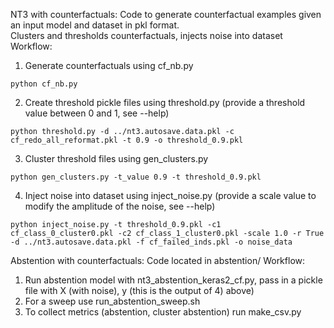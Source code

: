 NT3 with counterfactuals:
Code to generate counterfactual examples given an input model and dataset in pkl format. \
Clusters and thresholds counterfactuals, injects noise into dataset \
Workflow: 
1) Generate counterfactuals using cf_nb.py
```
python cf_nb.py
```

2) Create threshold pickle files using threshold.py (provide a threshold value between 0 and 1, see --help) 
```
python threshold.py -d ../nt3.autosave.data.pkl -c cf_redo_all_reformat.pkl -t 0.9 -o threshold_0.9.pkl
```

3) Cluster threshold files using gen_clusters.py
```
python gen_clusters.py -t_value 0.9 -t threshold_0.9.pkl
```

4) Inject noise into dataset using inject_noise.py (provide a scale value to modify the amplitude of the noise, see --help)
```
python inject_noise.py -t threshold_0.9.pkl -c1 cf_class_0_cluster0.pkl -c2 cf_class_1_cluster0.pkl -scale 1.0 -r True -d ../nt3.autosave.data.pkl -f cf_failed_inds.pkl -o noise_data 
```

Abstention with counterfactuals:
Code located in abstention/
Workflow:
1) Run abstention model with nt3_abstention_keras2_cf.py, pass in a pickle file with X (with noise), y (this is the output of 4) above)
2) For a sweep use run_abstention_sweep.sh
3) To collect metrics (abstention, cluster abstention) run make_csv.py
